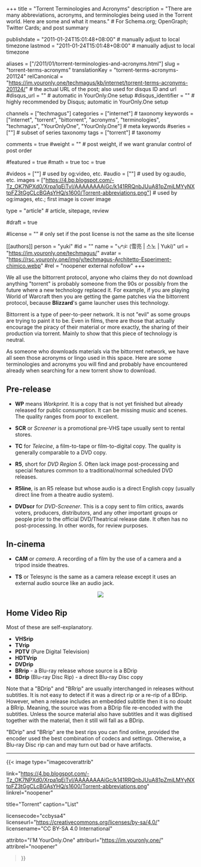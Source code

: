 +++
title = "Torrent Terminologies and Acronyms"
description = "There are many abbreviations, acronyms, and terminologies being used in the Torrent world. Here are some and what it means."                                                    # For Schema.org; OpenGraph; Twitter Cards; and post summary

publishdate = "2011-01-24T15:01:48+08:00"                                        # manually adjust to local timezone
lastmod = "2011-01-24T15:01:48+08:00"                                        # manually adjust to local timezone

aliases = ["/2011/01/torrent-terminologies-and-acronyms.html"]
slug = "torrent-terms-acronyms"
translationKey = "torrent-terms-acronyms-201124"
relCanonical = "https://im.youronly.one/techmagus/kb/internet/torrent-terms-acronyms-201124/"                                                   # the actual URL of the post; also used for disqus ID and url
#disqus_url = ""                                                    # automatic in YourOnly.One setup
#disqus_identifier = ""                                             # highly recommended by Disqus; automatic in YourOnly.One setup

channels = ["techmagus"]
categories = ["internet"]                                                   # taxonomy
keywords = ["internet", "torrent", "bittorrent", "acronyms", "terminologies", "techmagus", "YourOnlyOne", "YourOnly.One"]                                                     # meta keywords
#series = [""]                                                       # subset of series taxonomy
tags = ["torrent"]                                                         # taxonomy

comments = true
#weight = ""                                                        # post weight, if we want granular control of post order

#featured = true
#math = true
toc = true

#videos = [""]                                                       # used by og:video, etc.
#audio = [""]                                                        # used by og:audio, etc.
images = ["https://4.bp.blogspot.com/-Tz_OK7NPXd0/Xrpa1qEiTvI/AAAAAAAAiGc/k141RRQnbJUuA81pZmjLMYyNXtpFZ3tGgCLcBGAsYHQ/s1600/Torrent-abbreviations.png"]                                                       # used by og:images, etc.; first image is cover image

type = "article"                                                           # article, sitepage, review

#draft = true

#license = ""                                                       # only set if the post license is not the same as the site license

[[authors]]
  person = "yuki"
  #id = ""
  name = "ᜌᜓᜃᜒ (雪亮 | 스노 | Yuki)"
  url = "https://im.youronly.one/techmagus/"
  avatar = "https://rsc.youronly.one/img/y/techmagus-Architetto-Esperiment-chimico.webp"
  #rel = "noopener external nofollow"
+++

We all use the bittorrent protocol, anyone who claims they do not download anything "torrent" is probably someone from the 90s or possibly from the future where a new technology replaced it. For example, if you are playing World of Warcraft then you are getting the game patches via the bittorrent protocol, because **Blizzard**'s game launcher uses this technology.

Bittorrent is a type of peer-to-peer network. It is not "evil" as some groups are trying to paint it to be. Even in films, there are those that actually encourage the piracy of their material or more exactly, the sharing of their production via torrent. Mainly to show that this piece of technology is neutral.

As someone who downloads materials via the bittorrent network, we have all seen those acronyms or lingo used in this space. Here are some terminologies and acronyms you will find and probably have encountered already when searching for a new torrent show to download.

<!--more-->

## Pre-release

- **WP** means <i>Workprint</i>. It is a copy that is not yet finished but already released for public consumption. It can be missing music and scenes. The quality ranges from poor to excellent.

- **SCR** or <i>Screener</i> is a promotional pre-VHS tape usually sent to rental stores.
- **TC** for <i>Telecine</i>, a film-to-tape or film-to-digital copy. The quality is generally comparable to a DVD copy.
- **R5**, short for <i>DVD Region 5</i>. Often lack image post-processing and special features common to a traditional/normal scheduled DVD releases.
- **R5line**, is an R5 release but whose audio is a direct English copy (usually direct line from a theatre audio system).
- **DVDscr** for <i>DVD-Screener</i>. This is a copy sent to film critics, awards voters, producers, distributors, and any other important groups or people prior to the official DVD/Theatrical release date. It often has no post-processing. In other words, for review purposes.

## In-cinema

- **CAM** or <i>camera</i>. A recording of a film by the use of a camera and a tripod inside theatres.

- **TS** or Telesync is the same as a camera release except it uses an external audio source like an audio jack.

<aside class="figure_box">
  <div class="separator" style="clear: both; text-align: center;"><a href="https://4.bp.blogspot.com/-Tz_OK7NPXd0/Xrpa1qEiTvI/AAAAAAAAiGc/k141RRQnbJUuA81pZmjLMYyNXtpFZ3tGgCLcBGAsYHQ/s1600/Torrent-abbreviations.png" imageanchor="1" style="margin-left: 1em; margin-right: 1em;"><img border="0" src="https://4.bp.blogspot.com/-Tz_OK7NPXd0/Xrpa1qEiTvI/AAAAAAAAiGc/k141RRQnbJUuA81pZmjLMYyNXtpFZ3tGgCLcBGAsYHQ/s1600/Torrent-abbreviations.png" data-original-width="720" data-original-height="595" /></a></div>
</aside>

## Home Video Rip

Most of these are self-explanatory.

- **VHSrip**
- **TVrip**
- **PDTV** (Pure Digital Television)
- **HDTVrip**
- **DVDrip**
- **BRrip** - a Blu-ray release whose source is a BDrip
- **BDrip** (Blu-ray Disc Rip) - a direct Blu-ray Disc copy

Note that a "BDrip" and "BRrip" are usually interchanged in releases without subtitles. It is not easy to detect if it was a direct rip or a re-rip of a BDrip. However, when a release includes an embedded subtitle then it is no doubt a BRrip. Meaning, the source was from a BDrip file re-encoded with the subtitles. Unless the source material also have subtitles and it was digitised together with the material, then it still will fall as a BDrip.

"BDrip" and "BRrip" are the best rips you can find online, provided the encoder used the best combination of codecs and settings. Otherwise, a Blu-ray Disc rip can and may turn out bad or have artifacts.

---

{{< image
  type="imagecoverattrib"

  link="https://4.bp.blogspot.com/-Tz_OK7NPXd0/Xrpa1qEiTvI/AAAAAAAAiGc/k141RRQnbJUuA81pZmjLMYyNXtpFZ3tGgCLcBGAsYHQ/s1600/Torrent-abbreviations.png"
  linkrel="noopener"

  title="Torrent"
  caption="List"

  licensecode="ccbysa4"
  licenseurl="https://creativecommons.org/licenses/by-sa/4.0/"
  licensename="CC BY-SA 4.0 International"

  attribto="I'M YourOnly.One"
  attriburl="https://im.youronly.one/"
  attribrel="noopener"
>}}
